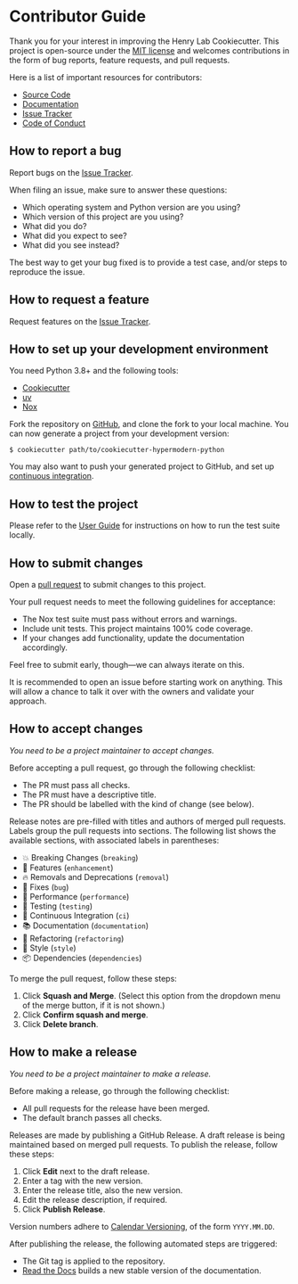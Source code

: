 # Contributor Guide

Thank you for your interest in improving the Henry Lab Cookiecutter.
This project is open-source under the [MIT license][mit license] and
welcomes contributions in the form of bug reports, feature requests, and pull requests.

Here is a list of important resources for contributors:

- [Source Code][source code]
- [Documentation][documentation]
- [Issue Tracker][issue tracker]
- [Code of Conduct][code of conduct]

## How to report a bug

Report bugs on the [Issue Tracker][issue tracker].

When filing an issue, make sure to answer these questions:

- Which operating system and Python version are you using?
- Which version of this project are you using?
- What did you do?
- What did you expect to see?
- What did you see instead?

The best way to get your bug fixed is to provide a test case,
and/or steps to reproduce the issue.

## How to request a feature

Request features on the [Issue Tracker][issue tracker].

## How to set up your development environment

You need Python 3.8+ and the following tools:

- [Cookiecutter][cookiecutter]
- [uv][uv]
- [Nox][nox]

Fork the repository on [GitHub][github],
and clone the fork to your local machine. You can now generate a project
from your development version:

```console
$ cookiecutter path/to/cookiecutter-hypermodern-python
```

You may also want to push your generated project to GitHub,
and set up [continuous integration][continuous integration].

## How to test the project

Please refer to the [User Guide][user guide]
for instructions on how to run the test suite locally.

## How to submit changes

Open a [pull request][pull request] to submit changes to this project.

Your pull request needs to meet the following guidelines for acceptance:

- The Nox test suite must pass without errors and warnings.
- Include unit tests. This project maintains 100% code coverage.
- If your changes add functionality, update the documentation accordingly.

Feel free to submit early, though—we can always iterate on this.

It is recommended to open an issue before starting work on anything.
This will allow a chance to talk it over with the owners and validate your approach.

## How to accept changes

_You need to be a project maintainer to accept changes._

Before accepting a pull request, go through the following checklist:

- The PR must pass all checks.
- The PR must have a descriptive title.
- The PR should be labelled with the kind of change (see below).

Release notes are pre-filled with titles and authors of merged pull requests.
Labels group the pull requests into sections.
The following list shows the available sections,
with associated labels in parentheses:

- 💥 Breaking Changes (`breaking`)
- 🚀 Features (`enhancement`)
- 🔥 Removals and Deprecations (`removal`)
- 🐞 Fixes (`bug`)
- 🐎 Performance (`performance`)
- 🚨 Testing (`testing`)
- 👷 Continuous Integration (`ci`)
- 📚 Documentation (`documentation`)
- 🔨 Refactoring (`refactoring`)
- 💄 Style (`style`)
- 📦 Dependencies (`dependencies`)

To merge the pull request, follow these steps:

1. Click **Squash and Merge**.
   (Select this option from the dropdown menu of the merge button, if it is not shown.)
2. Click **Confirm squash and merge**.
3. Click **Delete branch**.

## How to make a release

_You need to be a project maintainer to make a release._

Before making a release, go through the following checklist:

- All pull requests for the release have been merged.
- The default branch passes all checks.

Releases are made by publishing a GitHub Release.
A draft release is being maintained based on merged pull requests.
To publish the release, follow these steps:

1. Click **Edit** next to the draft release.
2. Enter a tag with the new version.
3. Enter the release title, also the new version.
4. Edit the release description, if required.
5. Click **Publish Release**.

Version numbers adhere to [Calendar Versioning][calendar versioning],
of the form `YYYY.MM.DD`.

After publishing the release, the following automated steps are triggered:

- The Git tag is applied to the repository.
- [Read the Docs][read the docs] builds a new stable version of the documentation.

<!-- github-only -->

[calendar versioning]: https://calver.org/
[continuous integration]: https://cookiecutter-hypermodern-python.readthedocs.io/en/stable/quickstart.html#continuous-integration
[cookiecutter]: https://cookiecutter.readthedocs.io/
[documentation]: https://cookiecutter-hypermodern-python.readthedocs.io/
[github]: https://github.com/bosd/cookiecutter-uv-hypermodern-python
[issue tracker]: https://github.com/bosd/cookiecutter-uv-hypermodern-python/issues
[mit license]: https://opensource.org/license/mit
[nox]: https://nox.thea.codes/
[uv]: https://docs.astral.sh/uv/
[pull request]: https://github.com/bosd/cookiecutter-uv-hypermodern-python/pulls
[read the docs]: https://cookiecutter-hypermodern-python.readthedocs.io/
[source code]: https://github.com/bosd/cookiecutter-uv-hypermodern-python
[user guide]: https://cookiecutter-hypermodern-python.readthedocs.io/en/latest/guide.html#how-to-test-your-project
[code of conduct]: CODE_OF_CONDUCT.md
